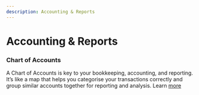 ```yaml
---
description: Accounting & Reports
---
```


# Accounting & Reports

### Chart of Accounts

A Chart of Accounts is key to your bookkeeping, accounting, and reporting. It’s like a map that helps you categorise your transactions correctly and group similar accounts together for reporting and analysis. Learn [more](accounting-and-reports/chart-of-accounts.md)
